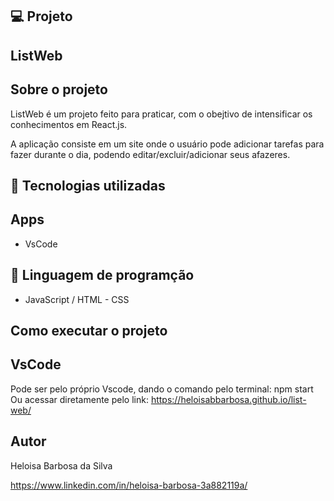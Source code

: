 ## 💻 Projeto
## ListWeb

## Sobre o projeto

ListWeb é um projeto feito para praticar, com o obejtivo de intensificar os conhecimentos em React.js.

A aplicação consiste em um site onde o usuário pode adicionar tarefas para fazer durante o dia, podendo editar/excluir/adicionar seus afazeres.

## 🚀 Tecnologias utilizadas
## Apps
- VsCode

## 📔 Linguagem de programção
- JavaScript / HTML - CSS

## Como executar o projeto

## VsCode
Pode ser pelo próprio Vscode, dando o comando pelo terminal: npm start<br>
Ou acessar diretamente pelo link: https://heloisabbarbosa.github.io/list-web/


## Autor

Heloisa Barbosa da Silva

https://www.linkedin.com/in/heloisa-barbosa-3a882119a/
